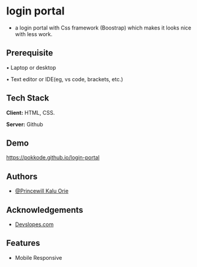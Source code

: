 # login portal
- a login portal with  Css framework (Boostrap) which makes it looks nice with less work.

## Prerequisite

• Laptop or desktop

• Text editor or IDE(eg, vs code, brackets, etc.)

## Tech Stack

**Client:** HTML, CSS.

**Server:** Github

## Demo

https://pokkode.github.io/login-portal

## Authors

- [@Princewill Kalu Orie](https://www.github.com/pokkode)

## Acknowledgements

 - [Devslopes.com](https://Devslopes.com/)

## Features

- Mobile Responsive
